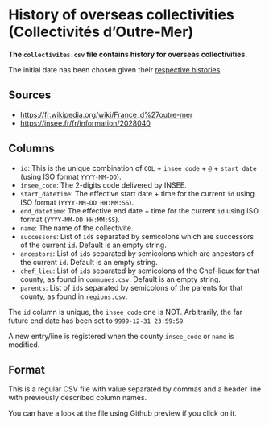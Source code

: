 # History of overseas collectivities (Collectivités d’Outre-Mer)

**The `collectivites.csv` file contains history for overseas collectivities.**

The initial date has been chosen given their
[respective histories](https://insee.fr/fr/metadonnees/definition/c1842).


## Sources

* https://fr.wikipedia.org/wiki/France_d%27outre-mer
* https://insee.fr/fr/information/2028040


## Columns

* `id`: This is the unique combination of `COL` + `insee_code` + `@` + `start_date` (using ISO format `YYYY-MM-DD`).
* `insee_code`: The 2-digits code delivered by INSEE.
* `start_datetime`: The effective start date + time for the current `id` using ISO format (`YYYY-MM-DD HH:MM:SS`).
* `end_datetime`: The effective end date + time for the current `id` using ISO format (`YYYY-MM-DD HH:MM:SS`).
* `name`: The name of the collectivite.
* `successors`: List of `id`s separated by semicolons which are successors of the current `id`. Default is an empty string.
* `ancestors`: List of `id`s separated by semicolons which are ancestors of the current `id`. Default is an empty string.
* `chef_lieu`: List of `id`s separated by semicolons of the Chef-lieux for that county, as found in `communes.csv`. Default is an empty string.
* `parents`: List of `id`s separated by semicolons of the parents for that county, as found in `regions.csv`.

The `id` column is unique, the `insee_code` one is NOT. Arbitrarily, the far future end date has been set to `9999-12-31 23:59:59`.

A new entry/line is registered when the county `insee_code` or `name` is modified.


## Format

This is a regular CSV file with value separated by commas and a header line with previously described column names.

You can have a look at the file using Github preview if you click on it.

